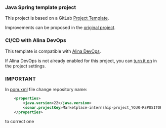 ### Java Spring template project

This project is based on a GitLab [Project Template](https://docs.gitlab.com/ee/gitlab-basics/create-project.html).

Improvements can be proposed in the [original project](https://gitlab.com/gitlab-org/project-templates/spring).

### CI/CD with Alina DevOps

This template is compatible with [Alina DevOps](https://github.com/Aliteya).

If Alina DevOps is not already enabled for this project, you can [turn it on](https://github.com/Aliteya) in the project settings.

### IMPORTANT

In [pom.xml](pom.xml) file change repository name:

```xml
    <properties>
		<java.version>22</java.version>
		<sonar.projectKey>Marketplace-internship-project_YOUR-REPOSITORY-NAME</sonar.projectKey>
	</properties>
```
to correct one
